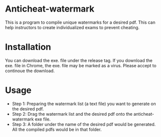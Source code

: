 # Anticheat-watermark
This is a program to compile unique watermarks for a desired pdf. This can help instructors to create individualized exams to prevent cheating.

# Installation
You can download the exe. file under the release tag. If you download the exe. file in Chrome, the exe. file may be marked as a virus. Please accept to continoue the download. 

# Usage
- Step 1: Preparing the watermark list (a text file) you want to generate on the desired pdf. 
- Step 2: Drag the watermark list and the desired pdf onto the anticheat-watermark exe file. 
- Step 3: A folder under the name of the desired pdf would be generated. All the compiled pdfs would be in that folder.
